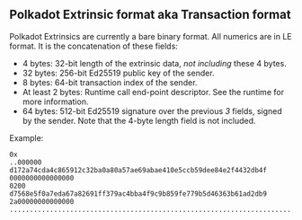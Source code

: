 ## Polkadot Extrinsic format aka Transaction format

Polkadot Extrinsics are currently a bare binary format.  All numerics are in LE format. It is the concatenation of these fields:

- 4 bytes: 32-bit length of the extrinsic data, *not including* these 4 bytes.
- 32 bytes: 256-bit Ed25519 public key of the sender.
- 8 bytes: 64-bit transaction index of the sender.
- At least 2 bytes: Runtime call end-point descriptor. See the runtime for more information.
- 64 bytes: 512-bit Ed25519 signature over the previous *3* fields, signed by the sender. Note that the 4-byte length field is not included.

Example:

```
0x
..000000
d172a74cda4c865912c32ba0a80a57ae69abae410e5ccb59dee84e2f4432db4f
0000000000000000
0200
d7568e5f0a7eda67a82691ff379ac4bba4f9c9b859fe779b5d46363b61ad2db9
2a00000000000000
................................................................................................................................